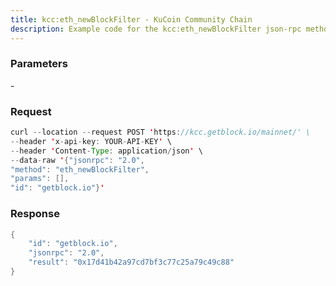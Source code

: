 ```yaml
---
title: kcc:eth_newBlockFilter - KuCoin Community Chain
description: Example code for the kcc:eth_newBlockFilter json-rpc method. Сomplete guide on how to use kcc:eth_newBlockFilter json-rpc in GetBlock.io Web3 documentation.
---
```


### Parameters


\-

### Request

``` java
curl --location --request POST 'https://kcc.getblock.io/mainnet/' \
--header 'x-api-key: YOUR-API-KEY' \
--header 'Content-Type: application/json' \
--data-raw '{"jsonrpc": "2.0",
"method": "eth_newBlockFilter",
"params": [],
"id": "getblock.io"}'
```

###  Response

``` java
{
    "id": "getblock.io",
    "jsonrpc": "2.0",
    "result": "0x17d41b42a97cd7bf3c77c25a79c49c88"
}
```

